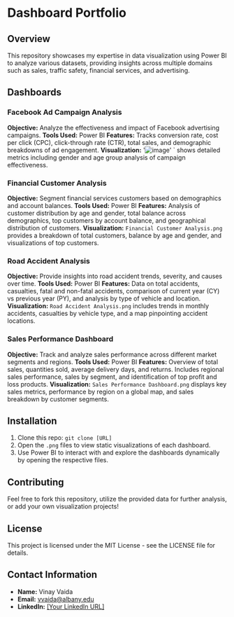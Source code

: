 # Dashboard Portfolio

## Overview
This repository showcases my expertise in data visualization using Power BI to analyze various datasets, providing insights across multiple domains such as sales, traffic safety, financial services, and advertising.

## Dashboards

### Facebook Ad Campaign Analysis
**Objective:** Analyze the effectiveness and impact of Facebook advertising campaigns.
**Tools Used:** Power BI
**Features:** Tracks conversion rate, cost per click (CPC), click-through rate (CTR), total sales, and demographic breakdowns of ad engagement.
**Visualization:** '![image](https://github.com/vinayvaida27/PowerBI/assets/115647297/4fad535b-df68-4c0c-83fc-3ea6a9311fa9)'
` shows detailed metrics including gender and age group analysis of campaign effectiveness.

### Financial Customer Analysis
**Objective:** Segment financial services customers based on demographics and account balances.
**Tools Used:** Power BI
**Features:** Analysis of customer distribution by age and gender, total balance across demographics, top customers by account balance, and geographical distribution of customers.
**Visualization:** `Financial Customer Analysis.png` provides a breakdown of total customers, balance by age and gender, and visualizations of top customers.

### Road Accident Analysis
**Objective:** Provide insights into road accident trends, severity, and causes over time.
**Tools Used:** Power BI
**Features:** Data on total accidents, casualties, fatal and non-fatal accidents, comparison of current year (CY) vs previous year (PY), and analysis by type of vehicle and location.
**Visualization:** `Road Accident Analysis.png` includes trends in monthly accidents, casualties by vehicle type, and a map pinpointing accident locations.

### Sales Performance Dashboard
**Objective:** Track and analyze sales performance across different market segments and regions.
**Tools Used:** Power BI
**Features:** Overview of total sales, quantities sold, average delivery days, and returns. Includes regional sales performance, sales by segment, and identification of top profit and loss products.
**Visualization:** `Sales Performance Dashboard.png` displays key sales metrics, performance by region on a global map, and sales breakdown by customer segments.

## Installation
1. Clone this repo: `git clone [URL]`
2. Open the `.png` files to view static visualizations of each dashboard.
3. Use Power BI to interact with and explore the dashboards dynamically by opening the respective files.

## Contributing
Feel free to fork this repository, utilize the provided data for further analysis, or add your own visualization projects!

## License
This project is licensed under the MIT License - see the LICENSE file for details.


## Contact Information
- **Name:** Vinay Vaida
- **Email:** vvaida@albany.edu
- **LinkedIn:** [[Your LinkedIn URL]](https://www.linkedin.com/in/vinayvaida/)
